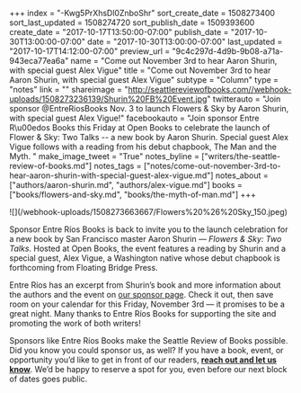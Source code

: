 +++
index = "-Kwg5PrXhsDl0ZnboShr"
sort_create_date = 1508273400
sort_last_updated = 1508274720
sort_publish_date = 1509393600
create_date = "2017-10-17T13:50:00-07:00"
publish_date = "2017-10-30T13:00:00-07:00"
date = "2017-10-30T13:00:00-07:00"
last_updated = "2017-10-17T14:12:00-07:00"
preview_url = "9c4c297d-4d9b-9b08-a71a-943eca77ea6a"
name = "Come out November 3rd to hear Aaron Shurin, with special guest Alex Vigue"
title = "Come out November 3rd to hear Aaron Shurin, with special guest Alex Vigue"
subtype = "Column"
type = "notes"
link = ""
shareimage = "http://seattlereviewofbooks.com//webhook-uploads/1508273236139/Shurin%20FB%20Event.jpg"
twitterauto = "Join sponsor @EntreRiosBooks Nov. 3 to launch Flowers & Sky by Aaron Shurin, with special guest Alex Vigue!"
facebookauto = "Join sponsor Entre R\u00edos Books this Friday at Open Books to celebrate the launch of Flower & Sky: Two Talks -- a new book by Aaron Shurin. Special guest Alex Vigue follows with a reading from his debut chapbook, The Man and the Myth. "
make_image_tweet = "True"
notes_byline = ["writers/the-seattle-review-of-books.md"]
notes_tags = ["notes/come-out-november-3rd-to-hear-aaron-shurin-with-special-guest-alex-vigue.md"]
notes_about = ["authors/aaron-shurin.md", "authors/alex-vigue.md"]
books = ["books/flowers-and-sky.md", "books/the-myth-of-man.md"]
+++
<p class="image-left">![](/webhook-uploads/1508273663667/Flowers%20%26%20Sky_150.jpeg)</p>

<p class="noindent">Sponsor Entre Ríos Books is back to invite you to the launch celebration for a new book by San Francisco master Aaron Shurin — <em>Flowers &amp; Sky: Two Talks</em>. Hosted at Open Books, the event features a reading by Shurin and a special guest, Alex Vigue, a Washington native whose debut chapbook is forthcoming from Floating Bridge Press.</p>

<p>Entre Ríos has an excerpt from Shurin&#8217;s book and more information about the authors and the event on <a href="www.seattlereviewofbooks.com/sponsorships/">our sponsor page</a>. Check it out, then save room on your calendar for this Friday, November 3rd — it promises to be a great night. Many thanks to Entre Ríos Books for supporting the site and promoting the work of both writers!</p>

<p>Sponsors like Entre Ríos Books make the Seattle Review of Books possible. Did you know you could sponsor us, as well? If you have a book, event, or opportunity you’d like to get in front of our readers, <strong><a href="http://www.seattlereviewofbooks.com/about/">reach out and let us know</a></strong>. We’d be happy to reserve a spot for you, even before our next block of dates goes public.</p>